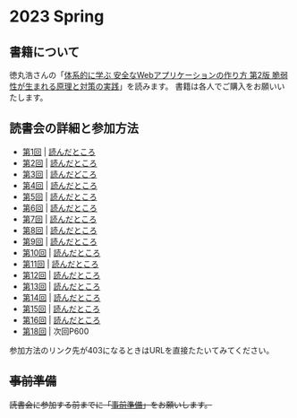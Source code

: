 # 2023 Spring

## 書籍について

徳丸浩さんの「[体系的に学ぶ 安全なWebアプリケーションの作り方 第2版 脆弱性が生まれる原理と対策の実践](https://amazon.co.jp/dp/4797393165/ref=nosim?tag=singularityso-22)」を読みます。
書籍は各人でご購入をお願いいたします。

## 読書会の詳細と参加方法

- [第1回](https://singularitysociety.connpass.com/event/251891/) | [読んだところ](https://github.com/SingularitySociety/book_reading/blob/main/2023Spring_DevelopingSecureWebApplications/BookReading-01_2023-02-18.md)
- [第2回](https://singularitysociety.connpass.com/event/275867/) | [読んだところ](https://github.com/SingularitySociety/book_reading/blob/main/2023Spring_DevelopingSecureWebApplications/BookReading-02_2023-03-04.md)
- [第3回](https://singularitysociety.connpass.com/event/277220/) | [読んだどころ](https://github.com/SingularitySociety/book_reading/blob/main/2023Spring_DevelopingSecureWebApplications/BookReading-03_2023-03-18.md)
- [第4回](https://singularitysociety.connpass.com/event/278576/) | [読んだところ](https://github.com/SingularitySociety/book_reading/blob/main/2023Spring_DevelopingSecureWebApplications/BookReading-04_2023-04-01.md)
- [第5回](https://singularitysociety.connpass.com/event/280001/) | [読んだところ](https://github.com/SingularitySociety/book_reading/blob/main/2023Spring_DevelopingSecureWebApplications/BookReading-05_2023-04-15.md)
- [第6回](https://singularitysociety.connpass.com/event/281300/) | [読んだところ](https://github.com/SingularitySociety/book_reading/blob/main/2023Spring_DevelopingSecureWebApplications/BookReading-06_2023-04-29.md)
- [第7回](https://singularitysociety.connpass.com/event/282747/) | [読んだところ](https://github.com/SingularitySociety/book_reading/blob/main/2023Spring_DevelopingSecureWebApplications/BookReading-07_2023-05-13.md)
- [第8回](https://singularitysociety.connpass.com/event/284621/) | [読んだところ](https://github.com/SingularitySociety/book_reading/blob/main/2023Spring_DevelopingSecureWebApplications/BookReading-08_2023-05-27.md)
- [第9回](https://singularitysociety.connpass.com/event/285704/) | [読んだところ](https://github.com/SingularitySociety/book_reading/blob/main/2023Spring_DevelopingSecureWebApplications/BookReading-09_2023-06-10.md)
- [第10回](https://singularitysociety.connpass.com/event/287640/) | [読んだところ](https://github.com/SingularitySociety/book_reading/blob/main/2023Spring_DevelopingSecureWebApplications/BookReading-10_2023-06-24.md)
- [第11回](https://singularitysociety.connpass.com/event/289059/) |  [読んだところ](https://github.com/SingularitySociety/book_reading/blob/main/2023Spring_DevelopingSecureWebApplications/BookReading-11_2023-07-08.md)
- [第12回](https://singularitysociety.connpass.com/event/290469/) | [読んだところ](https://github.com/SingularitySociety/book_reading/blob/main/2023Spring_DevelopingSecureWebApplications/BookReading-12_2023-07-22.md)
- [第13回](https://singularitysociety.connpass.com/event/291734/) | [読んだところ](https://github.com/SingularitySociety/book_reading/blob/main/2023Spring_DevelopingSecureWebApplications/BookReading-13_2023-08-05.md)
- [第14回](https://singularitysociety.connpass.com/event/293262/) | [読んだところ](https://github.com/SingularitySociety/book_reading/blob/main/2023Spring_DevelopingSecureWebApplications/BookReading-14_2023-08-19.md)
- [第15回](https://singularitysociety.connpass.com/event/294558/) | [読んだところ](https://github.com/SingularitySociety/book_reading/blob/main/2023Spring_DevelopingSecureWebApplications/BookReading-15_2023-09-16.md)
- [第16回](https://singularitysociety.connpass.com/event/297062/) | [読んだところ](https://github.com/SingularitySociety/book_reading/blob/main/2023Spring_DevelopingSecureWebApplications/BookReading-17_2023-10-07.md)
- [第18回](https://singularitysociety.connpass.com/event/299309/) | 次回P600

参加方法のリンク先が403になるときはURLを直接たたいてみてください。

## ~~事前準備~~
~~読書会に参加する前までに「[事前準備](https://github.com/SingularitySociety/book_reading/blob/main/2023Spring_DevelopingSecureWebApplications/preparation.md)」をお願いします。~~

